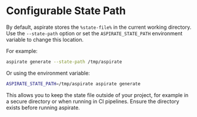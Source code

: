 # Configurable State Path

By default, aspirate stores the `%state-file%` in the current working directory. Use the `--state-path` option or set the `ASPIRATE_STATE_PATH` environment variable to change this location.

For example:

```bash
aspirate generate --state-path /tmp/aspirate
```

Or using the environment variable:

```bash
ASPIRATE_STATE_PATH=/tmp/aspirate aspirate generate
```

This allows you to keep the state file outside of your project, for example in a secure directory or when running in CI pipelines. Ensure the directory exists before running aspirate.
